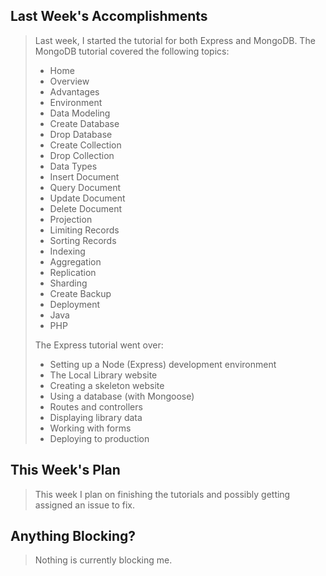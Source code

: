 <h2>Last Week's Accomplishments</h2>

<blockquote>
  <p>Last week, I started the tutorial for both Express and MongoDB. The MongoDB tutorial covered the following topics:</p>

<ul>
<li>Home </li>
<li>Overview </li>
<li>Advantages </li>
<li>Environment </li>
<li>Data Modeling </li>
<li>Create Database </li>
<li>Drop Database </li>
<li>Create Collection </li>
<li>Drop Collection </li>
<li>Data Types </li>
<li>Insert Document </li>
<li>Query Document </li>
<li>Update Document </li>
<li>Delete Document </li>
<li>Projection </li>
<li>Limiting Records </li>
<li>Sorting Records </li>
<li>Indexing </li>
<li>Aggregation </li>
<li>Replication </li>
<li>Sharding </li>
<li>Create Backup </li>
<li>Deployment </li>
<li>Java </li>
<li>PHP </li>

 </ul>

<p>The Express tutorial went over: </p>

<ul>
<li>Setting up a Node (Express) development environment </li>
<li>The Local Library website </li>
<li>Creating a skeleton website </li>
<li>Using a database (with Mongoose) </li>
<li>Routes and controllers </li>
<li>Displaying library data </li>
<li>Working with forms </li>
<li>Deploying to production </li>
</ul>

</blockquote>

<h2>This Week's Plan</h2>

<blockquote>
  <p>This week I plan on finishing the tutorials and possibly getting assigned an issue to fix.   </p>
</blockquote>

<h2>Anything Blocking?</h2>

<blockquote>
  <p>Nothing is currently blocking me.</p>
</blockquote>
